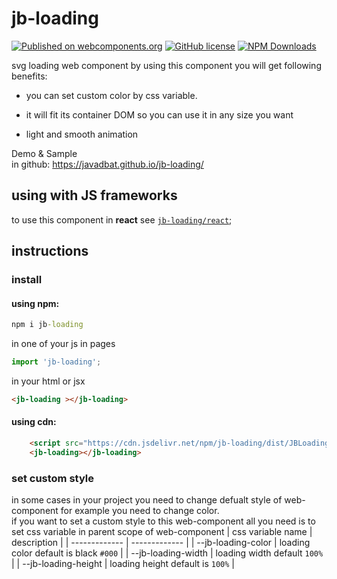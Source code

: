 # jb-loading

[![Published on webcomponents.org](https://img.shields.io/badge/webcomponents.org-published-blue.svg)](https://www.webcomponents.org/element/jb-loading)
[![GitHub license](https://img.shields.io/badge/license-MIT-brightgreen.svg)](https://raw.githubusercontent.com/javadbat/jb-loading/master/LICENSE)
[![NPM Downloads](https://img.shields.io/npm/dw/jb-loading)](https://www.npmjs.com/package/jb-loading)

svg loading web component
by using this component you will get following benefits:

- you can set custom color by css variable.

- it will fit its container DOM so you can use it in any size you want

- light and smooth animation

Demo & Sample    
in github: <https://javadbat.github.io/jb-loading/>  

## using with JS frameworks

to use this component in **react** see [`jb-loading/react`](https://github.com/javadbat/jb-loading/tree/main/react);

## instructions

### install

#### using npm:
```cmd
npm i jb-loading
```

in one of your js in pages

```js
import 'jb-loading';

```

in your html or jsx

```html
<jb-loading ></jb-loading>
```

#### using cdn:

```html
    <script src="https://cdn.jsdelivr.net/npm/jb-loading/dist/JBLoading.umd.js"></script>
    <jb-loading></jb-loading>
```


### set custom style

in some cases in your project you need to change defualt style of web-component for example you need to change color.    
if you want to set a custom style to this web-component all you need is to set css variable in parent scope of web-component 
| css variable name                  | description                                                                                   |
| -------------                      | -------------                                                                                 |
| --jb-loading-color                 | loading color default is black `#000`                                                         |
| --jb-loading-width                 | loading width default `100%`                                                                  |
| --jb-loading-height                | loading height default is `100%`                                                              |
